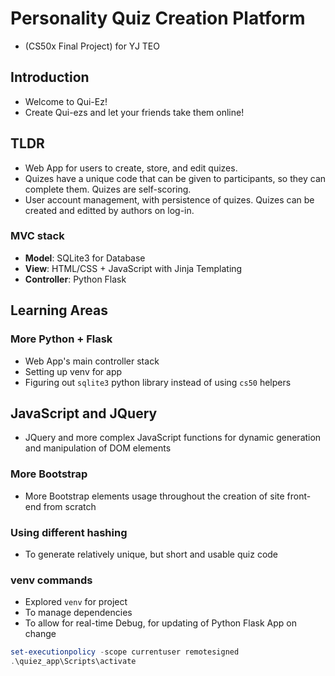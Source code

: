 # Personality Quiz Creation Platform
- (CS50x Final Project) for YJ TEO


## Introduction
- Welcome to Qui-Ez!
- Create Qui-ezs and let your friends take them online!

## TLDR
- Web App for users to create, store, and edit quizes.
- Quizes have a unique code that can be given to participants, so they can complete them. Quizes are self-scoring.
- User account management, with persistence of quizes. Quizes can be created and editted by authors on log-in.

### MVC stack
- **Model**: SQLite3 for Database
- **View**: HTML/CSS + JavaScript with Jinja Templating
- **Controller**: Python Flask

## Learning Areas
### More Python + Flask
- Web App's main controller stack
- Setting up venv for app
- Figuring out `sqlite3` python library instead of using `cs50` helpers

## JavaScript and JQuery
- JQuery and more complex JavaScript functions for dynamic generation and manipulation of DOM elements

### More Bootstrap
- More Bootstrap elements usage throughout the creation of site front-end from scratch

### Using different hashing
- To generate relatively unique, but short and usable quiz code

### venv commands
- Explored `venv` for project
- To manage dependencies
- To allow for real-time Debug, for updating of Python Flask App on change
```powershell
set-executionpolicy -scope currentuser remotesigned
.\quiez_app\Scripts\activate
```